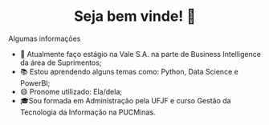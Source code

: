 <h1 align="center">  Seja bem vinde! 👋 </h1>

<!--
**Joanaaoliveira/Joanaaoliveira** is a ✨ _special_ ✨ repository because its `README.md` (this file) appears on your GitHub profile.
-->

Algumas informações

- 💼 Atualmente faço estágio na Vale S.A. na parte de Business Intelligence da área de Suprimentos;
- 📚 Estou aprendendo alguns temas como: Python, Data Science e PowerBI;
- 😄 Pronome utilizado: Ela/dela;
- 🎓Sou formada em Administração pela UFJF e curso Gestão da Tecnologia da Informação na PUCMinas.
